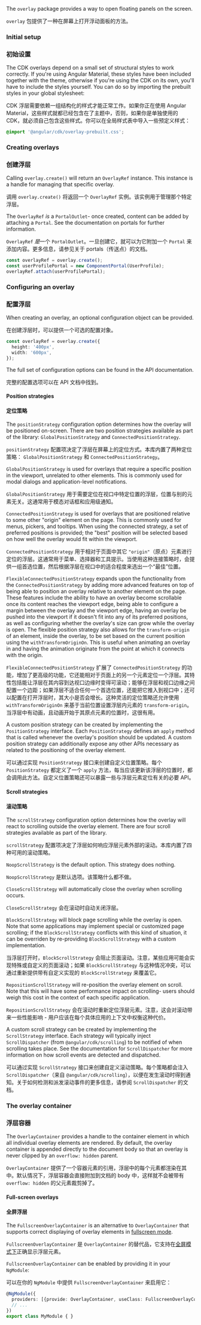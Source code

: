 The `overlay` package provides a way to open floating panels on the screen.

`overlay` 包提供了一种在屏幕上打开浮动面板的方法。

### Initial setup

### 初始设置

The CDK overlays depend on a small set of structural styles to work correctly. If you're using
Angular Material, these styles have been included together with the theme, otherwise if you're
using the CDK on its own, you'll have to include the styles yourself. You can do so by importing
the prebuilt styles in your global stylesheet:

CDK 浮层需要依赖一组结构化的样式才能正常工作。如果你正在使用 Angular Material，这些样式就都已经包含在了主题中，否则，如果你是单独使用的 CDK，就必须自己包含这些样式。你可以在全局样式表中导入一些预定义样式：

```scss
@import '@angular/cdk/overlay-prebuilt.css';
```

### Creating overlays

### 创建浮层

Calling `overlay.create()` will return an `OverlayRef` instance. This instance is a handle for
managing that specific overlay.

调用 `overlay.create()` 将返回一个 `OverlayRef` 实例。该实例用于管理那个特定浮层。

The `OverlayRef` *is* a `PortalOutlet`- once created, content can be added by attaching a `Portal`.
See the documentation on portals for further information.

`OverlayRef` *是*一个 `PortalOutlet`。一旦创建它，就可以为它附加一个 `Portal` 来添加内容。更多信息，请参见关于 portals（传送点）的文档。

```ts
const overlayRef = overlay.create();
const userProfilePortal = new ComponentPortal(UserProfile);
overlayRef.attach(userProfilePortal);
```

### Configuring an overlay

### 配置浮层

When creating an overlay, an optional configuration object can be provided.

在创建浮层时，可以提供一个可选的配置对象。

```ts
const overlayRef = overlay.create({
  height: '400px',
  width: '600px',
});
```

The full set of configuration options can be found in the API documentation.

完整的配置选项可以在 API 文档中找到。

#### Position strategies

#### 定位策略

The `positionStrategy` configuration option determines how the overlay will be positioned on-screen.
There are two position strategies available as part of the library: `GlobalPositionStrategy` and
`ConnectedPositionStrategy`.

`positionStrategy` 配置项决定了浮层在屏幕上的定位方式。本库内置了两种定位策略： `GlobalPositionStrategy` 和 `ConnectedPositionStrategy`。

`GlobalPositionStrategy` is used for overlays that require a specific position in the viewport,
unrelated to other elements. This is commonly used for modal dialogs and application-level
notifications.

`GlobalPositionStrategy` 用于需要定位在视口中特定位置的浮层，位置与别的元素无关。这通常用于模态对话框和应用级通知。

`ConnectedPositionStrategy` is used for overlays that are positioned relative to some other "origin"
element on the page. This is commonly used for menus, pickers, and tooltips. When using the
connected strategy, a set of preferred positions is provided; the "best" position will be selected
based on how well the overlay would fit within the viewport.

`ConnectedPositionStrategy` 用于相对于页面中其它 `"origin"`（原点）元素进行定位的浮层。这通常用于菜单、选择器和工具提示。当使用这种连接策略时，会提供一组首选位置，然后根据浮层在视口中的适合程度来选出一个“最佳”位置。

`FlexibleConnectedPositionStrategy` expands upon the functionality from the
`ConnectedPositionStrategy` by adding more advanced features on top of being able to position an
overlay relative to another element on the page. These features include the ability to have an
overlay become scrollable once its content reaches the viewport edge, being able to configure a
margin between the overlay and the viewport edge, having an overlay be pushed into the viewport if
it doesn't fit into any of its preferred positions, as well as configuring whether the overlay's
size can grow while the overlay is open. The flexible position strategy also allows for the
`transform-origin` of an element, inside the overlay, to be set based on the current position using
the `withTransformOriginOn`. This is useful when animating an overlay in and having the animation
originate from the point at which it connects with the origin.

`FlexibleConnectedPositionStrategy` 扩展了 `ConnectedPositionStrategy` 的功能，增加了更高级的功能，它还能相对于页面上的另一个元素定位一个浮层。其特性包括能让浮层在其内容到达视口边缘时变得可滚动；能够在浮层和视口边缘之间配置一个边距；如果浮层不适合任何一个首选位置，还能把它推入到视口中；还可以配置在打开浮层时，其大小是否会增长。这种灵活的定位策略还允许使用 `withTransformOriginOn` 来基于当前位置设置浮层内元素的 `transform-origin`。当浮层中有动画，且动画开始于其原点元素的位置时，这很有用。

A custom position strategy can be created by implementing the `PositionStrategy` interface.
Each `PositionStrategy` defines an `apply` method that is called whenever the overlay's position
should be updated. A custom position strategy can additionally expose any other APIs necessary as
related to the positioning of the overlay element.

可以通过实现 `PositionStrategy` 接口来创建自定义位置策略。每个 `PositionStrategy` 都定义了一个 `apply` 方法，每当应该更新该浮层的位置时，都会调用此方法。自定义位置策略还可以暴露一些与浮层元素定位有关的必要 API。

#### Scroll strategies

#### 滚动策略

The `scrollStrategy` configuration option determines how the overlay will react to scrolling outside
the overlay element. There are four scroll strategies available as part of the library.

`scrollStrategy` 配置项决定了浮层如何响应浮层元素外部的滚动。本库内置了四种可用的滚动策略。

`NoopScrollStrategy` is the default option. This strategy does nothing.

`NoopScrollStrategy` 是默认选项。该策略什么都不做。

`CloseScrollStrategy` will automatically close the overlay when scrolling occurs.

`CloseScrollStrategy` 会在滚动时自动关闭浮层。

`BlockScrollStrategy` will block page scrolling while the overlay is open. Note that some
applications may implement special or customized page scrolling; if the `BlockScrollStrategy`
conflicts with this kind of situation, it can be overriden by re-providing `BlockScrollStrategy`
with a custom implementation.

当浮层打开时，`BlockScrollStrategy` 会阻止页面滚动。注意，某些应用可能会实现特殊或自定义的页面滚动；如果 `BlockScrollStrategy` 与这种情况冲突，可以通过重新提供带有自定义实现的 `BlockScrollStrategy` 来覆盖它。

`RepositionScrollStrategy` will re-position the overlay element on scroll. Note that this will have
some performance impact on scrolling- users should weigh this cost in the context of each specific
application.

`RepositionScrollStrategy` 会在滚动时重新定位浮层元素。注意，这会对滚动带来一些性能影响 - 用户应该在每个具体应用的上下文中权衡这种代价。

A custom scroll strategy can be created by implementing the `ScrollStrategy` interface. Each
strategy will typically inject `ScrollDispatcher` (from `@angular/cdk/scrolling`) to be notified
of when scrolling takes place. See the documentation for `ScrollDispatcher` for more information
on how scroll events are detected and dispatched.

可以通过实现 `ScrollStrategy` 接口来创建自定义滚动策略。每个策略都会注入 `ScrollDispatcher`（来自 `@angular/cdk/scrolling`），以便在发生滚动时得到通知。关于如何检测和派发滚动事件的更多信息，请参阅 `ScrollDispatcher` 的文档。

### The overlay container

### 浮层容器

The `OverlayContainer` provides a handle to the container element in which all individual overlay
elements are rendered. By default, the overlay container is appended directly to the document body
so that an overlay is never clipped by an `overflow: hidden` parent.

`OverlayContainer` 提供了一个容器元素的引用，浮层中的每个元素都渲染在其中。默认情况下，浮层容器会直接附加到文档的 body 中，这样就不会被带有 `overflow: hidden` 的父元素裁剪掉了。

#### Full-screen overlays

#### 全屏浮层

The `FullscreenOverlayContainer` is an alternative to `OverlayContainer` that supports correct
displaying of overlay elements in
[fullscreen mode](https://developer.mozilla.org/en-US/docs/Web/API/Element/requestFullScreen).

`FullscreenOverlayContainer` 是 `OverlayContainer` 的替代品，它支持在[全屏模式下](https://developer.mozilla.org/en-US/docs/Web/API/Element/requestFullScreen)正确显示浮层元素。

`FullscreenOverlayContainer` can be enabled by providing it in your `NgModule`:

可以在你的 `NgModule` 中提供 `FullscreenOverlayContainer` 来启用它：

```ts
@NgModule({
  providers: [{provide: OverlayContainer, useClass: FullscreenOverlayContainer}],
  // ...
})
export class MyModule { }
```
